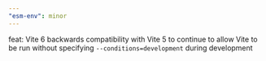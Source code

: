 ```yaml
---
"esm-env": minor
---
```


feat: Vite 6 backwards compatibility with Vite 5 to continue to allow Vite to be run without specifying `--conditions=development` during development
